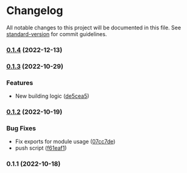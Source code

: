 # Changelog

All notable changes to this project will be documented in this file. See [standard-version](https://github.com/conventional-changelog/standard-version) for commit guidelines.

### [0.1.4](https://github.com/DanteZZ/oge-ts/compare/v0.1.3...v0.1.4) (2022-12-13)

### [0.1.3](https://github.com/DanteZZ/oge-ts/compare/v0.1.2...v0.1.3) (2022-10-29)


### Features

* New building logic ([de5cea5](https://github.com/DanteZZ/oge-ts/commit/de5cea5c293a0ca3e84e7208efe78e9996bbee2c))

### [0.1.2](https://github.com/DanteZZ/oge-ts/compare/v0.1.1...v0.1.2) (2022-10-19)


### Bug Fixes

* Fix exports for module usage ([07cc7de](https://github.com/DanteZZ/oge-ts/commit/07cc7de103d14247c4e280915ff0382bc536491e))
* push script ([f61eaf1](https://github.com/DanteZZ/oge-ts/commit/f61eaf1f24f87d36bd3313dce858f2dbe2f2c32e))

### 0.1.1 (2022-10-18)

